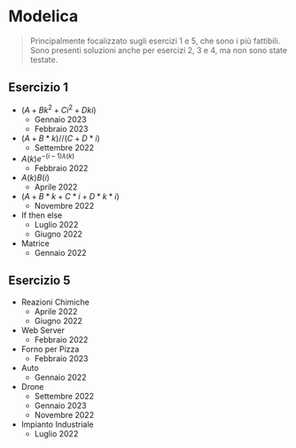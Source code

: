 # Modelica
> Principalmente focalizzato sugli esercizi 1 e 5, che sono i più fattibili. Sono presenti soluzioni anche per esercizi 2, 3 e 4, ma non sono state testate.

## Esercizio 1
* $(A+Bk^2+Ci^2+Dki)$
    * Gennaio 2023
    * Febbraio 2023
* $(A+B*k)//(C+D*i)$
    * Settembre 2022
* $A(k)e^{-(i-1)\lambda (k)}$
    * Febbraio 2022
* $A(k)B(i)$
    * Aprile 2022
* $(A+B*k+C*i+D*k*i)$
    * Novembre 2022
* If then else
    * Luglio 2022
    * Giugno 2022
* Matrice
    * Gennaio 2022
## Esercizio 5
* Reazioni Chimiche 
    * Aprile 2022
    * Giugno 2022
* Web Server
    * Febbraio 2022
* Forno per Pizza
    * Febbraio 2023
* Auto
    * Gennaio 2022
* Drone
    * Settembre 2022
    * Gennaio 2023
    * Novembre 2022
* Impianto Industriale
    * Luglio 2022 